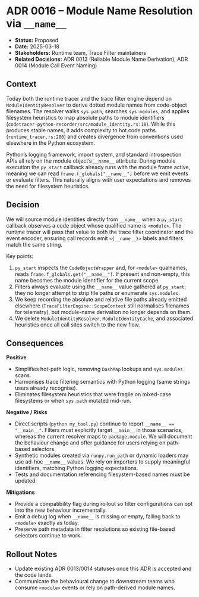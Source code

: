 # ADR 0016 – Module Name Resolution via `__name__`

- **Status:** Proposed
- **Date:** 2025-03-18
- **Stakeholders:** Runtime team, Trace Filter maintainers
- **Related Decisions:** ADR 0013 (Reliable Module Name Derivation), ADR 0014 (Module Call Event Naming)

## Context

Today both the runtime tracer and the trace filter engine depend on `ModuleIdentityResolver` to derive dotted module names from code-object filenames. The resolver walks `sys.path`, searches `sys.modules`, and applies filesystem heuristics to map absolute paths to module identifiers (`codetracer-python-recorder/src/module_identity.rs:18`). While this produces stable names, it adds complexity to hot code paths (`runtime_tracer.rs:280`) and creates divergence from conventions used elsewhere in the Python ecosystem.

Python’s logging framework, import system, and standard introspection APIs all rely on the module object’s `__name__` attribute. During module execution the `py_start` callback already runs with the module frame active, meaning we can read `frame.f_globals["__name__"]` before we emit events or evaluate filters. This naturally aligns with user expectations and removes the need for filesystem heuristics.

## Decision

We will source module identities directly from `__name__` when a `py_start` callback observes a code object whose qualified name is `<module>`. The runtime tracer will pass that value to both the trace filter coordinator and the event encoder, ensuring call records emit `<{__name__}>` labels and filters match the same string.

Key points:

1. `py_start` inspects the `CodeObjectWrapper` and, for `<module>` qualnames, reads `frame.f_globals.get("__name__")`. If present and non-empty, this name becomes the module identifier for the current scope.
2. Filters always evaluate using the `__name__` value gathered at `py_start`; they no longer attempt to strip file paths or enumerate `sys.modules`.
3. We keep recording the absolute and relative file paths already emitted elsewhere (`TraceFilterEngine::ScopeContext` still normalises filenames for telemetry), but module-name derivation no longer depends on them.
4. We delete `ModuleIdentityResolver`, `ModuleIdentityCache`, and associated heuristics once all call sites switch to the new flow.

## Consequences

**Positive**

- Simplifies hot-path logic, removing `DashMap` lookups and `sys.modules` scans.
- Harmonises trace filtering semantics with Python logging (same strings users already recognise).
- Eliminates filesystem heuristics that were fragile on mixed-case filesystems or when `sys.path` mutated mid-run.

**Negative / Risks**

- Direct scripts (`python my_tool.py`) continue to report `__name__ == "__main__"`. Filters must explicitly target `__main__` in those scenarios, whereas the current resolver maps to `package.module`. We will document the behaviour change and offer guidance for users relying on path-based selectors.
- Synthetic modules created via `runpy.run_path` or dynamic loaders may use ad-hoc `__name__` values. We rely on importers to supply meaningful identifiers, matching Python logging expectations.
- Tests and documentation referencing filesystem-based names must be updated.

**Mitigations**

- Provide a compatibility flag during rollout so filter configurations can opt into the new behaviour incrementally.
- Emit a debug log when `__name__` is missing or empty, falling back to `<module>` exactly as today.
- Preserve path metadata in filter resolutions so existing file-based selectors continue to work.

## Rollout Notes

- Update existing ADR 0013/0014 statuses once this ADR is accepted and the code lands.
- Communicate the behavioural change to downstream teams who consume `<module>` events or rely on path-derived module names.

